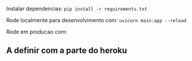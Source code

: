Instalar dependencias:
```pip install -r requirements.txt```

Rode localmente para desenvolvimento com: 
```uvicorn main:app --reload```

Rode em producao com:
## A definir com a parte do heroku

